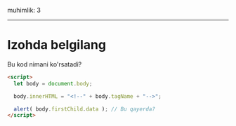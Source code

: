 muhimlik: 3

---

# Izohda belgilang

Bu kod nimani ko'rsatadi?

```html
<script>
  let body = document.body;

  body.innerHTML = "<!--" + body.tagName + "-->";

  alert( body.firstChild.data ); // Bu qayerda?
</script>
```
